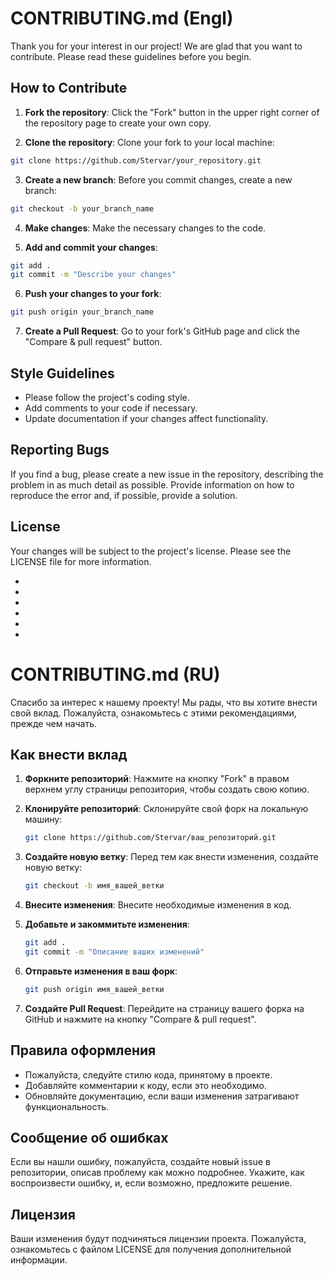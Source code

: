 # CONTRIBUTING.md (Engl)

Thank you for your interest in our project! We are glad that you want to contribute. Please read these guidelines before you begin.

## How to Contribute

1. **Fork the repository**: Click the "Fork" button in the upper right corner of the repository page to create your own copy.

2. **Clone the repository**: Clone your fork to your local machine:
```bash
git clone https://github.com/Stervar/your_repository.git
```
3. **Create a new branch**: Before you commit changes, create a new branch:
```bash
git checkout -b your_branch_name
```
4. **Make changes**: Make the necessary changes to the code.

5. **Add and commit your changes**:
```bash
git add .
git commit -m "Describe your changes"
```
6. **Push your changes to your fork**:
```bash
git push origin your_branch_name
```
7. **Create a Pull Request**: Go to your fork's GitHub page and click the "Compare & pull request" button.

## Style Guidelines
- Please follow the project's coding style.
- Add comments to your code if necessary.
- Update documentation if your changes affect functionality.

## Reporting Bugs
If you find a bug, please create a new issue in the repository, describing the problem in as much detail as possible. Provide information on how to reproduce the error and, if possible, provide a solution.

## License
Your changes will be subject to the project's license. Please see the LICENSE file for more information.

-
-
-
-
-
-


# CONTRIBUTING.md (RU)

Спасибо за интерес к нашему проекту! Мы рады, что вы хотите внести свой вклад. Пожалуйста, ознакомьтесь с этими рекомендациями, прежде чем начать.

## Как внести вклад

1. **Форкните репозиторий**: Нажмите на кнопку "Fork" в правом верхнем углу страницы репозитория, чтобы создать свою копию.

2. **Клонируйте репозиторий**: Склонируйте свой форк на локальную машину:
   ```bash
   git clone https://github.com/Stervar/ваш_репозиторий.git
   ```
3. **Создайте новую ветку**: Перед тем как внести изменения, создайте новую ветку:
   ```bash
   git checkout -b имя_вашей_ветки
   ```
4. **Внесите изменения**: Внесите необходимые изменения в код.

5. **Добавьте и закоммитьте изменения**:
   ```bash
   git add .
   git commit -m "Описание ваших изменений"
   ```
6. **Отправьте изменения в ваш форк**:
   ```bash
   git push origin имя_вашей_ветки
   ```
7. **Создайте Pull Request**: Перейдите на страницу вашего форка на GitHub и нажмите на кнопку "Compare & pull request".

## Правила оформления
- Пожалуйста, следуйте стилю кода, принятому в проекте.
- Добавляйте комментарии к коду, если это необходимо.
- Обновляйте документацию, если ваши изменения затрагивают функциональность.

## Сообщение об ошибках
Если вы нашли ошибку, пожалуйста, создайте новый issue в репозитории, описав проблему как можно подробнее. Укажите, как воспроизвести ошибку, и, если возможно, предложите решение.

## Лицензия
Ваши изменения будут подчиняться лицензии проекта. Пожалуйста, ознакомьтесь с файлом LICENSE для получения дополнительной информации.

